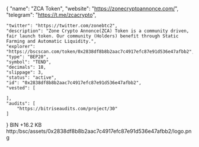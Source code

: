 
{
    "name": "ZCA Token",
    "website": "https://zonecryptoannonce.com/",
    "telegram": "https://t.me/zcacrypto",

    "twitter": "https://twitter.com/zonebtc2",
    "description": "Zone Crypto Annonce(ZCA) Token is a community driven, fair launch token. Our community (Holders) benefit through Static Farming and Automatic Liquidity.",
    "explorer": "https://bscscan.com/token/0x2838df8b8b2aac7c4917efc87e91d536e47afbb2",
    "type": "BEP20",
    "symbol": "TEND",
    "decimals": 18,
    "slippage": 3,
    "status": "active",
    "id": "0x2838df8b8b2aac7c4917efc87e91d536e47afbb2",
    "vested": [

    ],
    "audits": [
        "https://bitriseaudits.com/project/30"
    ]
}
 BIN +16.2 KB http:/bsc/assets/0x2838df8b8b2aac7c4917efc87e91d536e47afbb2/logo.png 
